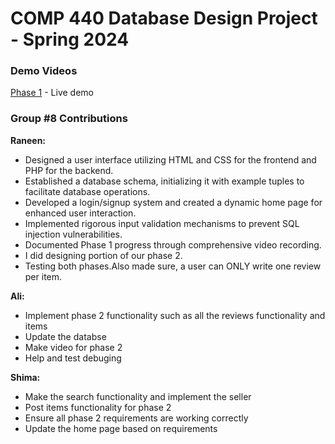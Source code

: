 # COMP 440 Database Design Project - Spring 2024

### Demo Videos
[Phase 1](https://www.youtube.com/watch?v=AJ_xxH46lUY) - Live demo


###  Group #8 Contributions

**Raneen:**
- Designed a user interface utilizing HTML and CSS for the frontend and PHP for the backend.
- Established a database schema, initializing it with example tuples to facilitate database operations.
- Developed a login/signup system and created a dynamic home page for enhanced user interaction.
- Implemented rigorous input validation mechanisms to prevent SQL injection vulnerabilities.
- Documented Phase 1 progress through comprehensive video recording.
- I did designing portion of our phase 2.
- Testing both phases.Also made sure,  a user can ONLY write one review per item.
  
**Ali:**
- Implement phase 2 functionality such as all the reviews functionality and items
- Update the databse 
- Make video for phase 2
- Help and test debuging

**Shima:**
- Make the search functionality and implement the seller
- Post items functionality for phase 2 
- Ensure all phase 2 requirements are working correctly
- Update the home page based on requirements
